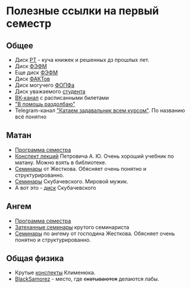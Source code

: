 # Полезные ссылки на первый семестр

## Общее

* Диск [РТ](https://disk.yandex.ru/d/7gi3IcRf-x6A9w) - куча книжек и решенных дз прошлых лет.
* Диск [ФЭФМ](https://cloud.mail.ru/public/A81Y/LKw1aaFQJ)
* Еще диск [ФЭФМ](https://drive.google.com/drive/u/0/folders/159WXL66iMOzPDDBFx9lLjBtDfc1KLtCs)
* Диск [ФАКТов](https://disk.yandex.ru/d/SOFt0CVHCrcjhg)
* Диск могучего [ФОПФа](https://drive.google.com/drive/folders/1SYLnCQ_b1udKujWBJ2v8--BDP8LXyjwT)
* Диск уважаемого [студента](https://disk.yandex.com/d/OKF8sL_f8K3oXA)
* [ВК-канал](https://vk.com/t_p_phystech) с расписанными билетами
* ["В помощь раздолбаю"](https://mipt1.ru/)
* Telegram-канал ["Катаем задавальник всем курсом"](t.me/joinchat/cUGBaoxrYl44MTdi). По названию всё понятно

## Матан

* [Программа семестра](files/matan.pdf)
* [Конспект лекций](files/Petrovich.pdf) Петровича А. Ю. Очень хороший учебник по матану. Можно взять в библиотеке.
* [Семинары](https://drive.google.com/drive/folders/1T5LtSBCtAFTcAOP6i_xxy5Wg2y7A7vlz) от Жесткова.  Обясняет очень понятно и структурированно.
* [Семинары](https://www.youtube.com/watch?v=vXr7qtDXuvk&list=PLocvKxfon41Wvzo9ArMgWKnYlLe83TFb3) Скубачевского. Мировой мужик.
* А вот это - [диск](https://disk.yandex.ru/d/ZViQIMLaJqFUFg) Скубачевского

## Ангем

* [Программа семестра](files/angem.pdf)
* [Затеханные семинары](https://github.com/Alvant/GeomeSeminare/tree/master2022/seminars/geome) крутого семинариста
*  [Семинары](https://drive.google.com/drive/folders/1rCBwnkAgEuk76IrhmQzNRy_E8-4QuVb4) по ангему от господина Жесткова. Обясняет очень понятно и структурированно.

## Общая физика

* Крутые [конспекты](https://drive.google.com/drive/folders/1rxmmA-16jbHvikS479sKesFOf_IrivlH) Клименюка.
* [BlackSamorez](https://github.com/BlackSamorez/mipt_lab) - место, где ~~скатываются~~ делаются лабы.

